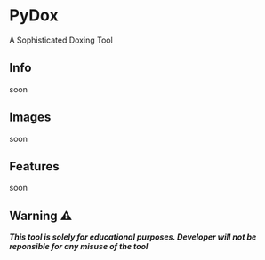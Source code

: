 # PyDox
A Sophisticated Doxing Tool
## Info
soon
## Images
soon
## Features
soon
## Warning ⚠️
***This tool is solely for educational purposes. Developer will not be reponsible for any misuse of the tool***
